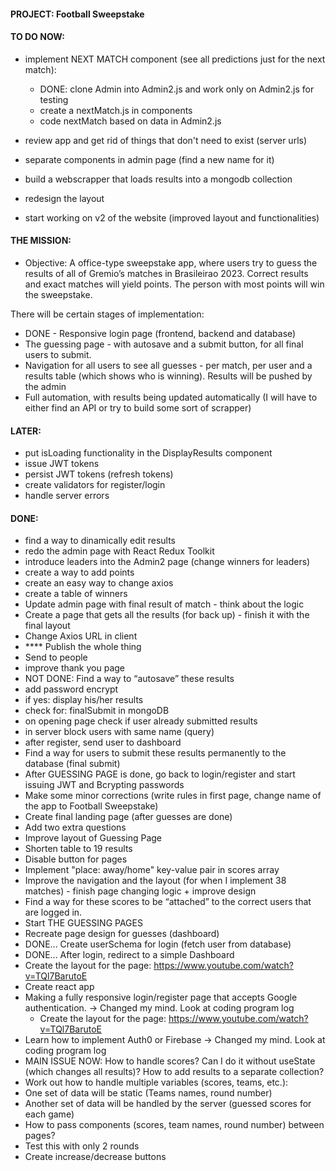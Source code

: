 #### PROJECT: Football Sweepstake

#### TO DO NOW:

- implement NEXT MATCH component (see all predictions just for the next match):

  - DONE: clone Admin into Admin2.js and work only on Admin2.js for testing
  - create a nextMatch.js in components
  - code nextMatch based on data in Admin2.js

- review app and get rid of things that don't need to exist (server urls)
- separate components in admin page (find a new name for it)

- build a webscrapper that loads results into a mongodb collection
- redesign the layout
- start working on v2 of the website (improved layout and functionalities)

#### THE MISSION:

- Objective:
  A office-type sweepstake app, where users try to guess the results of all of Gremio’s matches in Brasileirao 2023. Correct results and exact matches will yield points. The person with most points will win the sweepstake.

There will be certain stages of implementation:

- DONE - Responsive login page (frontend, backend and database)
- The guessing page - with autosave and a submit button, for all final users to submit.
- Navigation for all users to see all guesses - per match, per user and a results table (which shows who is winning). Results will be pushed by the admin
- Full automation, with results being updated automatically (I will have to either find an API or try to build some sort of scrapper)

#### LATER:

- put isLoading functionality in the DisplayResults component
- issue JWT tokens
- persist JWT tokens (refresh tokens)
- create validators for register/login
- handle server errors

#### DONE:

- find a way to dinamically edit results
- redo the admin page with React Redux Toolkit
- introduce leaders into the Admin2 page (change winners for leaders)
- create a way to add points
- create an easy way to change axios
- create a table of winners
- Update admin page with final result of match - think about the logic
- Create a page that gets all the results (for back up) - finish it with the final layout
- Change Axios URL in client
- \*\*\*\* Publish the whole thing
- Send to people
- improve thank you page
- NOT DONE: Find a way to “autosave” these results
- add password encrypt
- if yes: display his/her results
- check for: finalSubmit in mongoDB
- on opening page check if user already submitted results
- in server block users with same name (query)
- after register, send user to dashboard
- Find a way for users to submit these results permanently to the database (final submit)
- After GUESSING PAGE is done, go back to login/register and start issuing JWT and Bcrypting passwords
- Make some minor corrections (write rules in first page, change name of the app to Football Sweepstake)
- Create final landing page (after guesses are done)
- Add two extra questions
- Improve layout of Guessing Page
- Shorten table to 19 results
- Disable button for pages
- Implement "place: away/home" key-value pair in scores array
- Improve the navigation and the layout (for when I implement 38 matches) - finish page changing logic + improve design
- Find a way for these scores to be “attached” to the correct users that are logged in.
- Start THE GUESSING PAGES
- Recreate page design for guesses (dashboard)
- DONE... Create userSchema for login (fetch user from database)
- DONE... After login, redirect to a simple Dashboard
- Create the layout for the page: https://www.youtube.com/watch?v=TQl7BarutoE
- Create react app
- Making a fully responsive login/register page that accepts Google authentication. -> Changed my mind. Look at coding program log
  - Create the layout for the page: https://www.youtube.com/watch?v=TQl7BarutoE
- Learn how to implement Auth0 or Firebase -> Changed my mind. Look at coding program log
- MAIN ISSUE NOW: How to handle scores? Can I do it without useState (which changes all results)? How to add results to a separate collection?
- Work out how to handle multiple variables (scores, teams, etc.):
- One set of data will be static (Teams names, round number)
- Another set of data will be handled by the server (guessed scores for each game)
- How to pass components (scores, team names, round number) between pages?
- Test this with only 2 rounds
- Create increase/decrease buttons
